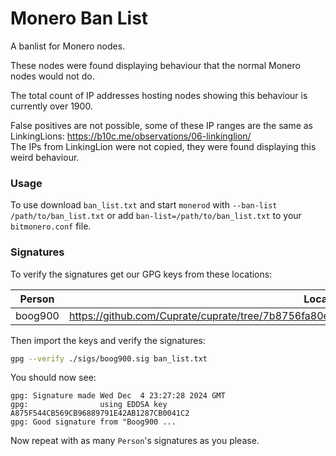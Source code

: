 # Monero Ban List

A banlist for Monero nodes.

These nodes were found displaying behaviour that the normal Monero nodes would not do.

The total count of IP addresses hosting nodes showing this behaviour is currently over 1900.

False positives are not possible, some of these IP ranges are the same as LinkingLions: https://b10c.me/observations/06-linkinglion/  
The IPs from LinkingLion were not copied, they were found displaying this weird behaviour.

### Usage

To use download `ban_list.txt` and start `monerod` with `--ban-list /path/to/ban_list.txt` 
or add `ban-list=/path/to/ban_list.txt` to your `bitmonero.conf` file.

### Signatures 

To verify the signatures get our GPG keys from these locations:

| Person  | Location                                                                                         |
|---------|--------------------------------------------------------------------------------------------------|
| boog900 | <https://github.com/Cuprate/cuprate/tree/7b8756fa80e386fb04173d8220c15c86bf9f9888/misc/gpg_keys> |

Then import the keys and verify the signatures:

```bash
gpg --verify ./sigs/boog900.sig ban_list.txt
```

You should now see: 
```
gpg: Signature made Wed Dec  4 23:27:28 2024 GMT
gpg:                using EDDSA key A875F544CB569CB96889791E42AB1287CB0041C2
gpg: Good signature from "Boog900 ...
```

Now repeat with as many `Person`'s signatures as you please.

